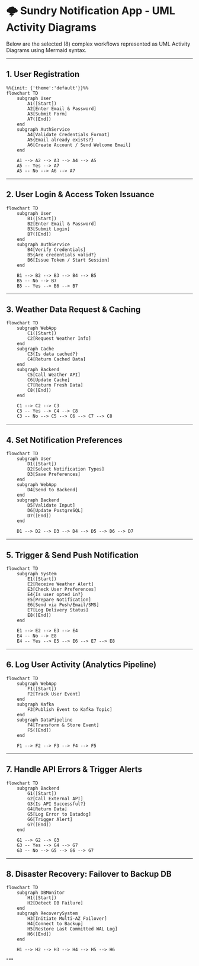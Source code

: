 # 🌩️ Sundry Notification App - UML Activity Diagrams

Below are the selected (8) complex workflows represented as UML Activity Diagrams using Mermaid syntax.

---

## 1. User Registration

```mermaid
%%{init: {'theme':'default'}}%%
flowchart TD
    subgraph User
        A1([Start])
        A2[Enter Email & Password]
        A3[Submit Form]
        A7([End])
    end
    subgraph AuthService
        A4[Validate Credentials Format]
        A5{Email already exists?}
        A6[Create Account / Send Welcome Email]
    end

    A1 --> A2 --> A3 --> A4 --> A5
    A5 -- Yes --> A7
    A5 -- No --> A6 --> A7
```

---

## 2. User Login & Access Token Issuance

```mermaid
flowchart TD
    subgraph User
        B1([Start])
        B2[Enter Email & Password]
        B3[Submit Login]
        B7([End])
    end
    subgraph AuthService
        B4[Verify Credentials]
        B5{Are credentials valid?}
        B6[Issue Token / Start Session]
    end

    B1 --> B2 --> B3 --> B4 --> B5
    B5 -- No --> B7
    B5 -- Yes --> B6 --> B7
```

---

## 3. Weather Data Request & Caching

```mermaid
flowchart TD
    subgraph WebApp
        C1([Start])
        C2[Request Weather Info]
    end
    subgraph Cache
        C3{Is data cached?}
        C4[Return Cached Data]
    end
    subgraph Backend
        C5[Call Weather API]
        C6[Update Cache]
        C7[Return Fresh Data]
        C8([End])
    end

    C1 --> C2 --> C3
    C3 -- Yes --> C4 --> C8
    C3 -- No --> C5 --> C6 --> C7 --> C8
```

---

## 4. Set Notification Preferences

```mermaid
flowchart TD
    subgraph User
        D1([Start])
        D2[Select Notification Types]
        D3[Save Preferences]
    end
    subgraph WebApp
        D4[Send to Backend]
    end
    subgraph Backend
        D5[Validate Input]
        D6[Update PostgreSQL]
        D7([End])
    end

    D1 --> D2 --> D3 --> D4 --> D5 --> D6 --> D7
```

---

## 5. Trigger & Send Push Notification

```mermaid
flowchart TD
    subgraph System
        E1([Start])
        E2[Receive Weather Alert]
        E3[Check User Preferences]
        E4{Is user opted in?}
        E5[Prepare Notification]
        E6[Send via Push/Email/SMS]
        E7[Log Delivery Status]
        E8([End])
    end

    E1 --> E2 --> E3 --> E4
    E4 -- No --> E8
    E4 -- Yes --> E5 --> E6 --> E7 --> E8
```

---

## 6. Log User Activity (Analytics Pipeline)

```mermaid
flowchart TD
    subgraph WebApp
        F1([Start])
        F2[Track User Event]
    end
    subgraph Kafka
        F3[Publish Event to Kafka Topic]
    end
    subgraph DataPipeline
        F4[Transform & Store Event]
        F5([End])
    end

    F1 --> F2 --> F3 --> F4 --> F5
```

---

## 7. Handle API Errors & Trigger Alerts

```mermaid
flowchart TD
    subgraph Backend
        G1([Start])
        G2[Call External API]
        G3{Is API Successful?}
        G4[Return Data]
        G5[Log Error to Datadog]
        G6[Trigger Alert]
        G7([End])
    end

    G1 --> G2 --> G3
    G3 -- Yes --> G4 --> G7
    G3 -- No --> G5 --> G6 --> G7
```

---

## 8. Disaster Recovery: Failover to Backup DB

```mermaid
flowchart TD
    subgraph DBMonitor
        H1([Start])
        H2[Detect DB Failure]
    end
    subgraph RecoverySystem
        H3[Initiate Multi-AZ Failover]
        H4[Connect to Backup]
        H5[Restore Last Committed WAL Log]
        H6([End])
    end

    H1 --> H2 --> H3 --> H4 --> H5 --> H6
```

"""
